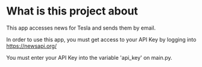 # What is this project about
This app accesses news for Tesla and sends them by email.

In order to use this app, you must get access to your API Key by logging into
https://newsapi.org/

You must enter your API Key into the variable 'api_key' on main.py.

